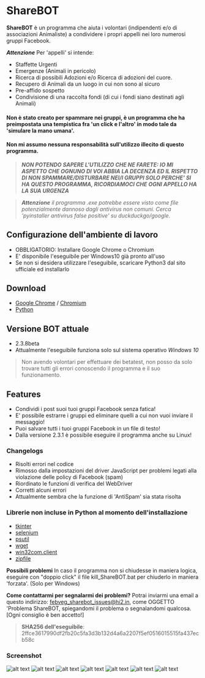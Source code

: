 ShareBOT
======
**ShareBOT** è un programma che aiuta i volontari (indipendenti e/o di associazioni Animaliste) a condividere i propri appelli nei loro numerosi gruppi Facebook.

***Attenzione*** Per 'appelli' si intende: 
* Staffette Urgenti 
* Emergenze (Animali in pericolo) 
* Ricerca di possibili Adozioni e/o Ricerca di adozioni del cuore.
* Recupero di Animali da un luogo in cui non sono al sicuro
* Pre-affido sospetto 
* Condivisione di una raccolta fondi (di cui i fondi siano destinati agli Animali)

#### Non è stato creato per spammare nei gruppi, è un programma che ha preimpostata una tempistica fra 'un click e l'altro' in modo tale da 'simulare la mano umana'.
#### Non mi assumo nessuna responsabilità sull'utilizzo illecito di questo programma. 

> ***NON POTENDO SAPERE L'UTILIZZO CHE NE FARETE: IO MI ASPETTO CHE OGNUNO DI VOI ABBIA LA DECENZA ED IL RISPETTO DI NON SPAMMARE/DISTURBARE NEI/I GRUPPI SOLO PERCHE' SI HA QUESTO PROGRAMMA, RICORDIAMOCI CHE OGNI APPELLO HA LA SUA URGENZA***

> ***Attenzione*** *il programma .exe potrebbe essere visto come file potenzialmente dannoso dagli antivirus non comuni. Cerca 'pyinstaller antivirus false positive' su duckduckgo/google.*

## Configurazione dell'ambiente di lavoro
* OBBLIGATORIO: Installare Google Chrome o Chromium
* E' disponibile l'eseguibile per Windows10 già pronto all'uso
* Se non si desidera utilizzare l'eseguibile, scaricare Python3 dal sito ufficiale ed installarlo

## Download
* [Google Chrome](https://www.google.com/chrome/) / [Chromium](https://www.chromium.org/getting-involved/download-chromium)
* [Python](https://www.python.org/downloads/)

## Versione BOT attuale
* 2.3.8beta
* Attualmente l'eseguibile funziona solo sul sistema operativo _Windows 10_
> Non avendo volontari per effettuare dei betatest, non posso da solo trovare tutti gli errori conoscendo il programma e il suo funzionamento.

## Features
* Condividi i post suoi tuoi gruppi Facebook senza fatica!
* E' possibile estrarre i gruppi ed eliminare quelli a cui non vuoi inviare il messaggio!
* Puoi salvare tutti i tuoi gruppi Facebook in un file di testo!
* Dalla versione 2.3.1 è possibile eseguire il programma anche su Linux!

### Changelogs
* Risolti errori nel codice
* Rimosso dalla impostazioni del driver JavaScript per problemi legati alla violazione delle policy di Facebook (spam)
* Riordinato le funzioni di verifica del WebDriver
* Corretti alcuni errori
* Attualmente sembra che la funzione di 'AntiSpam' sia stata risolta

### Librerie non incluse in Python al momento dell'installazione
* [tkinter](https://docs.python.org/3/library/tk.html)
* [selenium](https://pysimplegui.readthedocs.io/)
* [psutil](https://psutil.readthedocs.io/)
* [wget](https://pypi.org/project/wget/)
* [win32com.client](http://timgolden.me.uk/pywin32-docs/)
* [zipfile](https://docs.python.org/3/library/zipfile.html)

**Possibili problemi** In caso il programma non si chiudesse in maniera logica, eseguire con "doppio click" il file kill_ShareBOT.bat per chiuderlo in maniera 'forzata'. (Solo per Windows)

**Come contattarmi per segnalarmi dei problemi?** Potrai inviarmi una email a questo indirizzo: febveg_sharebot_issues@hi2.in, come OGGETTO 'Problema ShareBOT, spiegandomi il problema o segnalandomi qualcosa. [Ogni consiglio è ben accetto!]

> **SHA256 dell'eseguibile**: 2ffce3617990df2fb20c5fa3d3b132d4a6a2207f5ef0516015515fa437ecb58c

### Screenshot
![alt text](https://github.com/FebVeg/ShareBOT/blob/master/screenshots/win1.png?raw=true)
![alt text](https://github.com/FebVeg/ShareBOT/blob/master/screenshots/win2.png?raw=true)
![alt text](https://github.com/FebVeg/ShareBOT/blob/master/screenshots/win3.png?raw=true)
![alt text](https://github.com/FebVeg/ShareBOT/blob/master/screenshots/lin1.png?raw=true)
![alt text](https://github.com/FebVeg/ShareBOT/blob/master/screenshots/lin2.png?raw=true)
![alt text](https://github.com/FebVeg/ShareBOT/blob/master/screenshots/lin3.png?raw=true)
![alt text](https://github.com/FebVeg/ShareBOT/blob/master/screenshots/lin4.png?raw=true)